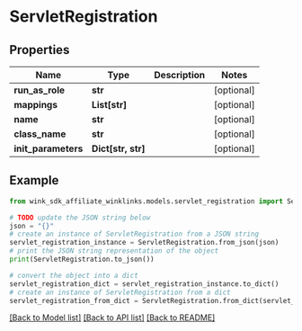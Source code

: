 # ServletRegistration


## Properties

Name | Type | Description | Notes
------------ | ------------- | ------------- | -------------
**run_as_role** | **str** |  | [optional] 
**mappings** | **List[str]** |  | [optional] 
**name** | **str** |  | [optional] 
**class_name** | **str** |  | [optional] 
**init_parameters** | **Dict[str, str]** |  | [optional] 

## Example

```python
from wink_sdk_affiliate_winklinks.models.servlet_registration import ServletRegistration

# TODO update the JSON string below
json = "{}"
# create an instance of ServletRegistration from a JSON string
servlet_registration_instance = ServletRegistration.from_json(json)
# print the JSON string representation of the object
print(ServletRegistration.to_json())

# convert the object into a dict
servlet_registration_dict = servlet_registration_instance.to_dict()
# create an instance of ServletRegistration from a dict
servlet_registration_from_dict = ServletRegistration.from_dict(servlet_registration_dict)
```
[[Back to Model list]](../README.md#documentation-for-models) [[Back to API list]](../README.md#documentation-for-api-endpoints) [[Back to README]](../README.md)


